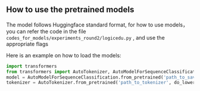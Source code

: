 ## How to use the pretrained models
The model follows Huggingface standard format, for how to use models， you can refer the code in the file `codes_for_models/experiments_round2/logicedu.py` , and use the appropriate flags

Here is an example on how to load the models:

```python
import transformers
from transformers import AutoTokenizer, AutoModelForSequenceClassification
model = AutoModelForSequenceClassification.from_pretrained('path_to_saved_model', num_labels=3)
tokenizer = AutoTokenizer.from_pretrained('path_to_tokenizer', do_lower_case=True)



```


